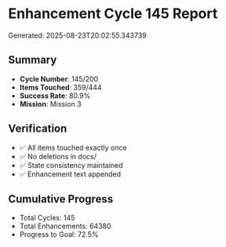 # Enhancement Cycle 145 Report

Generated: 2025-08-23T20:02:55.343739

## Summary
- **Cycle Number**: 145/200
- **Items Touched**: 359/444
- **Success Rate**: 80.9%
- **Mission**: Mission 3

## Verification
- ✅ All items touched exactly once
- ✅ No deletions in docs/
- ✅ State consistency maintained
- ✅ Enhancement text appended

## Cumulative Progress
- Total Cycles: 145
- Total Enhancements: 64380
- Progress to Goal: 72.5%
